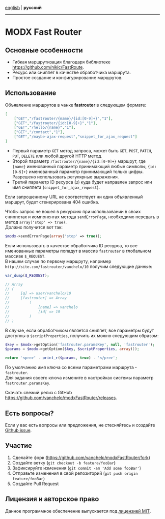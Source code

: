 [english](README.md) | **русский**
- - -

# MODX Fast Router

## Основные особенности

* Гибкая маршрутизация благодаря библиотеке <https://github.com/nikic/FastRoute>.
* Ресурс или сниппет в качестве обработчика маршрута.
* Простое создание и конфигурирование маршрутов.

## Использование

Объявление маршрутов в чанке **fastrouter** в следующем формате:
```json
[
    ["GET","/fastrouter/{name}/{id:[0-9]+}","1"],
    ["GET","/fastrouter/{id:[0-9]+}","1"],
    ["GET","/hello/{name}","1"],
    ["GET","/contact","1"],
    ["GET","/maybe-ajax-request","snippet_for_ajax_request"]
]
```

- Первый параметр `GET` метод запроса, может быть `GET`, `POST`, `PATCH`, `PUT`, `DELETE` или любой другой HTTP метод.
- Второй параметр `/fastrouter/{name}/{id:[0-9]+}` маршрут, где `{name}` именованный параметр принимающий любые символы, `{id:[0-9]+}` именованный параметр принимающий только цифры. Разрешено использовать регулярные выражения.
- Третий параметр ID ресурса (`2`) куда будет направлен запрос или имя сниппета (`snippet_for_ajax_request`).

Если запрошенному URL не соответствует ни один объявленный маршрут, будет сгенерирована 404 ошибка.

Чтобы запрос не вошел в рекурсию при использовании в своих сниппетах и компонентах метода `sendErrorPage`, необходимо передать в метод `array('stop' => true)`.  
Должно получится вот так:
```php
$modx->sendErrorPage(array('stop' => true));
```

Если использовать в качестве обработчика ID ресурса, то все именованные параметры попадут в массив `fastrouter` в глобальном массиве `$_REQUEST`.  
В нашем случае по первому маршруту, например `http://site.com/fastrouter/vanchelo/10` получим следующие данные:
```php
var_dump($_REQUEST);

// Array
// (
//     [q] => user/vanchelo/10
//     [fastrouter] => Array
//         (
//             [name] => vanchelo
//             [id] => 10
//         )
// )
```

В случае, если обработчиком является сниппет, все параметры будут доступны в `$scriptProperties`, получить их можно следующим образом:
```php
$key = $modx->getOption('fastrouter.paramsKey', null, 'fastrouter');
$params = $modx->getOption($key, $scriptProperties, array());

return '<pre>' . print_r($params, true) . '</pre>';
```

По умолчанию имя ключа со всеми параметрами маршрута - `fastrouter`.  
Для задания своего ключа измените в настройках системы параметр `fastrouter.paramsKey`.

Скачать свежий релиз с GitHub <https://github.com/vanchelo/modxFastRouter/releases>. 

## Есть вопросы?

Если у вас есть вопросы или предложения, не стесняйтесь и создайте [Github issue](https://github.com/vanchelo/modxFastRouter/issues/new).

## Участие

1. Сделайте форк (<https://github.com/vanchelo/modxFastRouter/fork>)
2. Создайте ветку (`git checkout -b feature/fooBar`)
3. Зафиксируйте изменения (`git commit -am 'Add some fooBar'`)
4. Отправьте изменения в свой репозиторий (`git push origin feature/fooBar`)
5. Создайте Pull Request

## Лицензия и авторское право

Данное программное обеспечение выпускается под [лицензией MIT](https://github.com/vanchelo/modxFastRouter/LICENSE).

